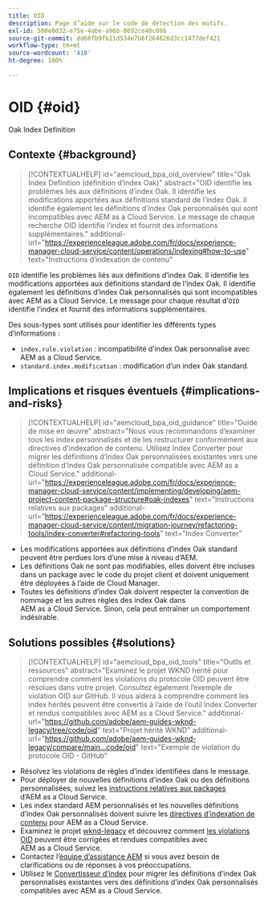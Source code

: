 ```yaml
---
title: OID
description: Page d’aide sur le code de détection des motifs.
exl-id: 500e0d32-e75e-4abe-a96b-0692ce40c086
source-git-commit: dd60fb9fb21d534e7b6f264826d3cc1477def421
workflow-type: tm+mt
source-wordcount: '418'
ht-degree: 100%

---
```


# OID {#oid}

Oak Index Definition

## Contexte {#background}

>[!CONTEXTUALHELP]
>id="aemcloud_bpa_oid_overview"
>title="Oak Index Definition (définition d’index Oak)"
>abstract="OID identifie les problèmes liés aux définitions d’index Oak. Il identifie les modifications apportées aux définitions standard de l’index Oak. Il identifie également les définitions d’index Oak personnalisés qui sont incompatibles avec AEM as a Cloud Service. Le message de chaque recherche OID identifie l’index et fournit des informations supplémentaires."
>additional-url="https://experienceleague.adobe.com/fr/docs/experience-manager-cloud-service/content/operations/indexing#how-to-use" text="Instructions d’indexation de contenu"

`OID` identifie les problèmes liés aux définitions d’index Oak. Il identifie les modifications apportées aux définitions standard de l’index Oak. Il identifie également les définitions d’index Oak personnalisés qui sont incompatibles avec AEM as a Cloud Service. Le message pour chaque résultat d’`OID` identifie l’index et fournit des informations supplémentaires.

Des sous-types sont utilisés pour identifier les différents types d’informations :

* `index.rule.violation` : incompatibilité d’index Oak personnalisé avec AEM as a Cloud Service.
* `standard.index.modification` : modification d’un index Oak standard.

## Implications et risques éventuels {#implications-and-risks}

>[!CONTEXTUALHELP]
>id="aemcloud_bpa_oid_guidance"
>title="Guide de mise en œuvre"
>abstract="Nous vous recommandons d’examiner tous les index personnalisés et de les restructurer conformément aux directives d’indexation de contenu. Utilisez Index Converter pour migrer les définitions d’index Oak personnalisées existantes vers une définition d’index Oak personnalisée compatible avec AEM as a Cloud Service."
>additional-url="https://experienceleague.adobe.com/fr/docs/experience-manager-cloud-service/content/implementing/developing/aem-project-content-package-structure#oak-indexes" text="Instructions relatives aux packages"
>additional-url="https://experienceleague.adobe.com/fr/docs/experience-manager-cloud-service/content/migration-journey/refactoring-tools/index-converter#refactoring-tools" text="Index Converter"

* Les modifications apportées aux définitions d’index Oak standard peuvent être perdues lors d’une mise à niveau d’AEM.
* Les définitions Oak ne sont pas modifiables, elles doivent être incluses dans un package avec le code du projet client et doivent uniquement être déployées à l’aide de Cloud Manager.
* Toutes les définitions d’index Oak doivent respecter la convention de nommage et les autres règles des index Oak dans AEM as a Cloud Service. Sinon, cela peut entraîner un comportement indésirable.

## Solutions possibles {#solutions}

>[!CONTEXTUALHELP]
>id="aemcloud_bpa_oid_tools"
>title="Outils et ressources"
>abstract="Examinez le projet WKND hérité pour comprendre comment les violations du protocole OID peuvent être résolues dans votre projet. Consultez également l’exemple de violation OID sur GitHub. Il vous aidera à comprendre comment les index hérités peuvent être convertis à l’aide de l’outil Index Converter et rendus compatibles avec AEM as a Cloud Service."
>additional-url="https://github.com/adobe/aem-guides-wknd-legacy/tree/code/oid" text="Projet hérité WKND"
>additional-url="https://github.com/adobe/aem-guides-wknd-legacy/compare/main...code/oid" text="Exemple de violation du protocole OID - GitHub"

* Résolvez les violations de règles d’index identifiées dans le message.
* Pour déployer de nouvelles définitions d’index Oak ou des définitions personnalisées, suivez les [instructions relatives aux packages](https://experienceleague.adobe.com/fr/docs/experience-manager-cloud-service/content/implementing/developing/aem-project-content-package-structure) d’AEM as a Cloud Service.
* Les index standard AEM personnalisés et les nouvelles définitions d’index Oak personnalisés doivent suivre les [directives d’indexation de contenu](https://experienceleague.adobe.com/fr/docs/experience-manager-cloud-service/content/operations/indexing#preparing-the-new-index-definition) pour AEM as a Cloud Service.
* Examinez le projet [wknd-legacy](https://github.com/adobe/aem-guides-wknd-legacy/tree/code/oid) et découvrez comment [les violations OID](https://github.com/adobe/aem-guides-wknd-legacy/compare/main...code/oid) peuvent être corrigées et rendues compatibles avec AEM as a Cloud Service.
* Contactez l’[équipe d’assistance AEM](https://helpx.adobe.com/fr/enterprise/using/support-for-experience-cloud.html) si vous avez besoin de clarifications ou de réponses à vos préoccupations.
* Utilisez le [Convertisseur d’index](https://experienceleague.adobe.com/fr/docs/experience-manager-cloud-service/content/migration-journey/refactoring-tools/index-converter#refactoring-tools) pour migrer les définitions d’index Oak personnalisés existantes vers des définitions d’index Oak personnalisés compatibles avec AEM as a Cloud Service.
